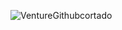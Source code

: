 
![VentureGithubcortado](https://github.com/user-attachments/assets/13e4ed14-601a-4b22-aaf8-d6a0fe447143)
